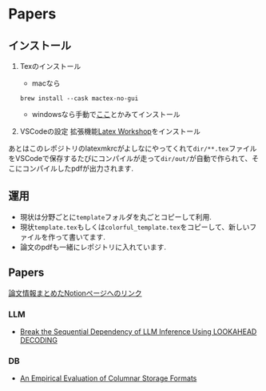 # Papers

## インストール

1. Texのインストール
    - macなら
    ```
    brew install --cask mactex-no-gui 
    ```
    - windowsなら手動で[ここ](https://texwiki.texjp.org/?TeX%20Live%2FWindows)とかみてインストール

2. VSCodeの設定
    拡張機能[Latex Workshop](https://marketplace.visualstudio.com/items?itemName=James-Yu.latex-workshop)をインストール

あとはこのレポジトリのlatexmkrcがよしなにやってくれて`dir/**.tex`ファイルをVSCodeで保存するたびにコンパイルが走って`dir/out/`が自動で作られて、そこにコンパイルしたpdfが出力されます.

## 運用

- 現状は分野ごとに`template`フォルダを丸ごとコピーして利用.
- 現状`template.tex`もしくは`colorful_template.tex`をコピーして、新しいファイルを作って書いてます.
- 論文のpdfも一緒にレポジトリに入れています.

## Papers

[論文情報まとめたNotionページへのリンク](https://alive-tablecloth-bd3.notion.site/1dd66bd63a2d801ca424ec2170d1ed9d)

### LLM
- [Break the Sequential Dependency of LLM Inference Using
LOOKAHEAD DECODING](llm/lookahead_decoding.pdf)

### DB
- [An Empirical Evaluation of Columnar Storage
Formats](db/columnar_storage_formats.pdf)